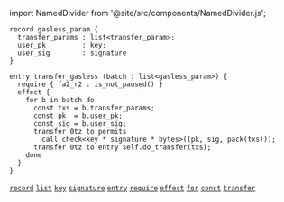 import NamedDivider from '@site/src/components/NamedDivider.js';

<NamedDivider title="Code" width="1.5"/>

```archetype
record gasless_param {
  transfer_params : list<transfer_param>;
  user_pk         : key;
  user_sig        : signature
}

entry transfer_gasless (batch : list<gasless_param>) {
  require { fa2_r2 : is_not_paused() }
  effect {
    for b in batch do
      const txs = b.transfer_params;
      const pk  = b.user_pk;
      const sig = b.user_sig;
      transfer 0tz to permits
        call check<key * signature * bytes>((pk, sig, pack(txs)));
      transfer 0tz to entry self.do_transfer(txs);
    done
  }
}
```
[`record`](/docs/language-basics/composite#record) [`list`](/docs/reference/types#list<T>) [`key`](/docs/reference/types#key) [`signature`](/docs/reference/types#signature) [`entry`](/docs/reference/declarations/entrypoint#entry) [`require`](/docs/reference/declarations/entrypoint#require) [`effect`](/docs/reference/declarations/entrypoint#effect) [`for`](/docs/reference/instructions/control#for) [`const`](/docs/reference/instructions/localvariable#const) [`transfer`](/docs/reference/instructions/operation#transfer)